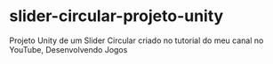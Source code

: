 # slider-circular-projeto-unity
Projeto Unity de um Slider Circular criado no tutorial do meu canal no YouTube, Desenvolvendo Jogos
